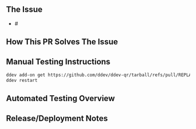 ## The Issue

- #<issue number>

<!-- Provide a brief description of the issue. -->

## How This PR Solves The Issue

## Manual Testing Instructions

```bash
ddev add-on get https://github.com/ddev/ddev-qr/tarball/refs/pull/REPLACE_ME_WITH_THIS_PR_NUMBER/head
ddev restart
```

## Automated Testing Overview

<!-- Please describe the tests introduced by this PR, or explain why no tests are needed. -->

## Release/Deployment Notes

<!-- Does this affect anything else or have ramifications for other code? Does anything have to be done on deployment? -->
